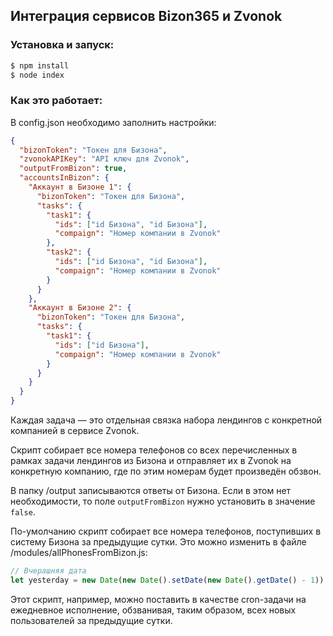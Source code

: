 ## Интеграция сервисов Bizon365 и Zvonok

### Установка и запуск:

```bash
$ npm install
$ node index
```

### Как это работает:

В config.json необходимо заполнить настройки:

```json
{
  "bizonToken": "Токен для Бизона",
  "zvonokAPIKey": "API ключ для Zvonok",
  "outputFromBizon": true,
  "accountsInBizon": {
    "Аккаунт в Бизоне 1": {
      "bizonToken": "Токен для Бизона",
      "tasks": {
        "task1": {
          "ids": ["id Бизона", "id Бизона"],
          "compaign": "Номер компании в Zvonok"
        },
        "task2": {
          "ids": ["id Бизона", "id Бизона"],
          "compaign": "Номер компании в Zvonok"
        }
      }
    },
    "Аккаунт в Бизоне 2": {
      "bizonToken": "Токен для Бизона",
      "tasks": {
        "task1": {
          "ids": ["id Бизона"],
          "compaign": "Номер компании в Zvonok"
        }
      }
    }
  }
}
```

Каждая задача — это отдельная связка набора лендингов с конкретной компанией в сервисе Zvonok.

Скрипт собирает все номера телефонов со всех перечисленных в рамках задачи лендингов из Бизона и отправляет их в Zvonok на конкретную компанию, где по этим номерам будет произведён обзвон.

В папку /output записываются ответы от Бизона. Если в этом нет необходимости, то поле `outputFromBizon` нужно установить в значение `false`.

По-умолчанию скрипт собирает все номера телефонов, поступивших в систему Бизона за предыдущие сутки. Это можно изменить в файле /modules/allPhonesFromBizon.js:

```js
// Вчерашняя дата
let yesterday = new Date(new Date().setDate(new Date().getDate() - 1))
```

Этот скрипт, например, можно поставить в качестве cron-задачи на ежедневное исполнение, обзванивая, таким образом, всех новых пользователей за предыдущие сутки.
